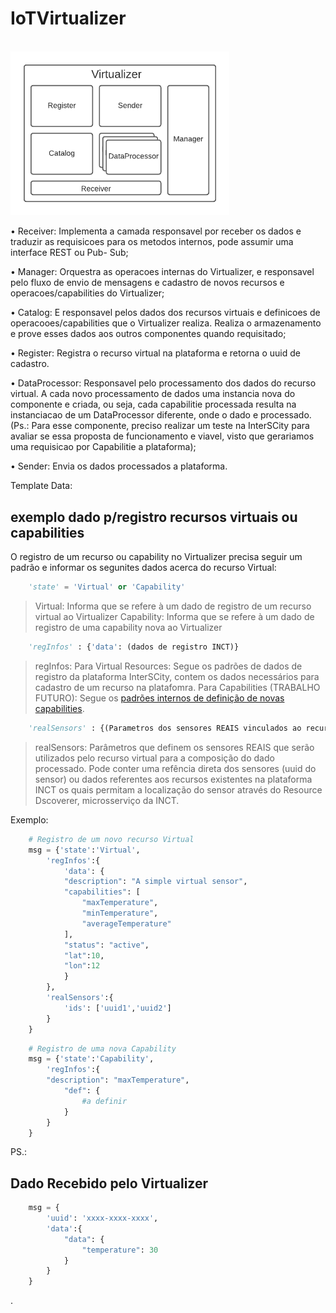 # IoTVirtualizer

<br>
<img src="Virtualizer.png" width="350">
<br>

• Receiver: Implementa a camada responsavel por receber os dados e traduzir as
requisicoes para os metodos internos, pode assumir uma interface REST ou Pub-
Sub;

• Manager: Orquestra as operacoes internas do Virtualizer, e responsavel pelo
fluxo de envio de mensagens e cadastro de novos recursos e operacoes/capabilities
do Virtualizer;

• Catalog: E responsavel pelos dados dos recursos virtuais e definicoes de
operacooes/capabilities que o Virtualizer realiza. Realiza o armazenamento e prove
esses dados aos outros componentes quando requisitado;

• Register: Registra o recurso virtual na plataforma e retorna o uuid de cadastro.

• DataProcessor: Responsavel pelo processamento dos dados do recurso virtual. A
cada novo processamento de dados uma instancia nova do componente e criada,
ou seja, cada capabilitie processada resulta na instanciacao de um DataProcessor
diferente, onde o dado e processado. (Ps.: Para esse componente, preciso realizar
um teste na InterSCity para avaliar se essa proposta de funcionamento e viavel,
visto que gerariamos uma requisicao por Capabilitie a plataforma);

• Sender: Envia os dados processados a plataforma.

Template Data: 

## exemplo dado p/registro recursos virtuais ou capabilities

O registro de um recurso ou capability no Virtualizer precisa seguir um padrão e informar os segunites dados acerca do recurso Virtual:


```python
	'state' = 'Virtual' or 'Capability' 
```

> Virtual: Informa que se refere à um dado de registro de um recurso virtual ao Virtualizer
> Capability: Informa que se refere à um dado de registro de uma capability nova ao Virtualizer


```python
	'regInfos' : {'data': (dados de registro INCT)}
```

> regInfos: 
>Para Virtual Resources: Segue os padrões de dados de registro da plataforma InterSCity, contem os dados necessários para cadastro de um recurso na platafomra.
> Para Capabilities (TRABALHO FUTURO): Segue os [padrões internos de definição de novas capabilities](defCapability.md).


```python
	'realSensors' : {(Parametros dos sensores REAIS vinculados ao recurso virtual)} 
```

> realSensors: Parâmetros que definem os sensores REAIS que serão utilizados pelo recurso virtual para a composição do dado processado. Pode conter uma refência direta dos sensores (uuid do sensor) ou dados referentes aos recursos existentes na plataforma INCT os quais permitam a localização do sensor através do Resource Dscoverer, microsserviço da INCT.

Exemplo:

```python
	# Registro de um novo recurso Virtual
	msg = {'state':'Virtual',
		'regInfos':{
			'data': {
			"description": "A simple virtual sensor",
			"capabilities": [
				"maxTemperature",
				"minTemperature",
				"averageTemperature"
			],
			"status": "active",
			"lat":10,
			"lon":12
			}
		},
		'realSensors':{
			'ids': ['uuid1','uuid2']
		}
	}
```
```python
	# Registro de uma nova Capability
	msg = {'state':'Capability',
		'regInfos':{
		"description": "maxTemperature",
			"def": {
				#a definir
			}
		}
	}
```

PS.:
## Dado Recebido pelo Virtualizer
```python
	msg = {
		'uuid': 'xxxx-xxxx-xxxx',
		'data':{
			"data": {
				"temperature": 30
			}
		}
	}
```
.